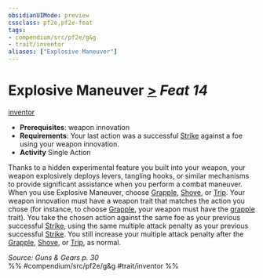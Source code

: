 ```yaml
---
obsidianUIMode: preview
cssclass: pf2e,pf2e-feat
tags:
- compendium/src/pf2e/g&g
- trait/inventor
aliases: ["Explosive Maneuver"]
---
```

# Explosive Maneuver  [>](../../rules/core-rulebook/chapter-9-playing-the-game.md#Actions "Single Action") *Feat 14*  
[inventor](../../rules/traits/inventor-g-g.md)  

- **Prerequisites**: weapon innovation
- **Requirements**: Your last action was a successful [Strike](../../rules/actions/strike.md) against a foe using your weapon innovation.
- **Activity** Single Action

Thanks to a hidden experimental feature you built into your weapon, your weapon explosively deploys levers, tangling hooks, or similar mechanisms to provide significant assistance when you perform a combat maneuver. When you use Explosive Maneuver, choose [Grapple](../../rules/actions/grapple.md), [Shove](../../rules/actions/shove.md), or [Trip](../../rules/actions/trip.md). Your weapon innovation must have a weapon trait that matches the action you chose (for instance, to choose [Grapple](../../rules/actions/grapple.md), your weapon must have the [grapple](../../rules/traits/grapple.md) trait). You take the chosen action against the same foe as your previous successful [Strike](../../rules/actions/strike.md), using the same multiple attack penalty as your previous successful [Strike](../../rules/actions/strike.md). You still increase your multiple attack penalty after the [Grapple](../../rules/actions/grapple.md), [Shove](../../rules/actions/shove.md), or [Trip](../../rules/actions/trip.md), as normal.

*Source: Guns & Gears p. 30*  
%% #compendium/src/pf2e/g&g #trait/inventor %%